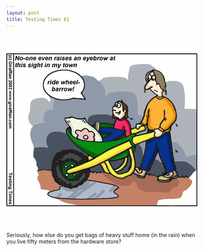 ```yaml
---
layout: post
title: Testing Times 61
---
```

<img src="/images/tt0061.png">

Seriously, how else do you get bags of heavy stuff home (in the rain) 
when you live fifty meters from the hardware store? 